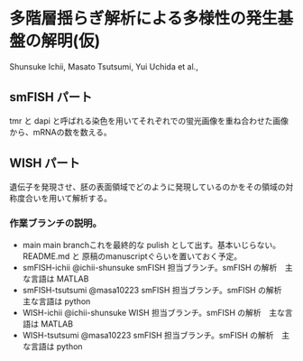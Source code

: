 # 多階層揺らぎ解析による多様性の発生基盤の解明(仮)　
Shunsuke Ichii, Masato Tsutsumi, Yui Uchida et al., 
## smFISH パート
tmr と dapi と呼ばれる染色を用いてそれぞれでの蛍光画像を重ね合わせた画像から、mRNAの数を数える。



## WISH パート
遺伝子を発現させ、胚の表面領域でどのように発現しているのかをその領域の対称度合いを用いて解析する。


### 作業ブランチの説明。
- main 
 main branchこれを最終的な pulish として出す。基本いじらない。 README.md と 原稿のmanuscriptぐらいを置いておく予定。
- smFISH-ichii
@ichii-shunsuke smFISH 担当ブランチ。smFISH の解析　主な言語は MATLAB
- smFISH-tsutsumi
@masa10223 smFISH 担当ブランチ。smFISH の解析　主な言語は python
- WISH-ichii
@ichii-shunsuke WISH 担当ブランチ。smFISH の解析　主な言語は MATLAB
- WISH-tsutsumi
@masa10223 smFISH 担当ブランチ。smFISH の解析　主な言語は python